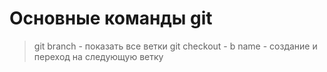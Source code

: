 # Основные команды git
>git branch - показать все ветки
>git checkout - b name - создание и переход на следующую ветку